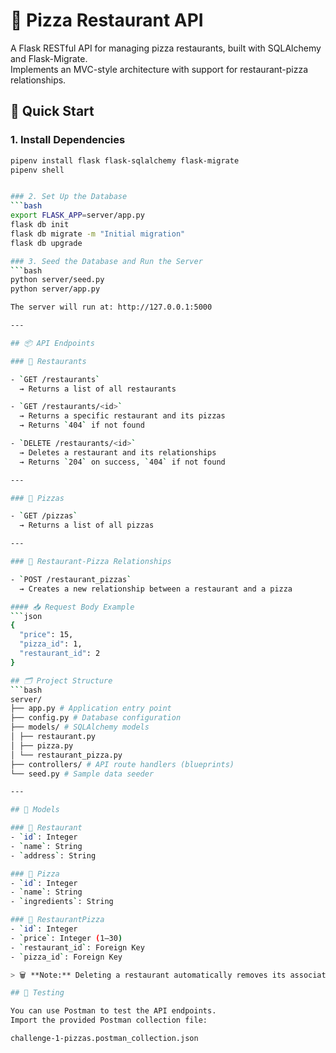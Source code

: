 # 🍕 Pizza Restaurant API

A Flask RESTful API for managing pizza restaurants, built with SQLAlchemy and Flask-Migrate.  
Implements an MVC-style architecture with support for restaurant-pizza relationships.

## 🚀 Quick Start

### 1. Install Dependencies
```bash
pipenv install flask flask-sqlalchemy flask-migrate
pipenv shell


### 2. Set Up the Database
```bash
export FLASK_APP=server/app.py
flask db init
flask db migrate -m "Initial migration"
flask db upgrade

### 3. Seed the Database and Run the Server
```bash
python server/seed.py
python server/app.py

The server will run at: http://127.0.0.1:5000

---

## 📦 API Endpoints

### 📍 Restaurants

- `GET /restaurants`  
  → Returns a list of all restaurants

- `GET /restaurants/<id>`  
  → Returns a specific restaurant and its pizzas  
  → Returns `404` if not found

- `DELETE /restaurants/<id>`  
  → Deletes a restaurant and its relationships  
  → Returns `204` on success, `404` if not found

---

### 🍕 Pizzas

- `GET /pizzas`  
  → Returns a list of all pizzas

---

### 🔗 Restaurant-Pizza Relationships

- `POST /restaurant_pizzas`  
  → Creates a new relationship between a restaurant and a pizza

#### 📥 Request Body Example
```json
{
  "price": 15,
  "pizza_id": 1,
  "restaurant_id": 2
}

## 🗂️ Project Structure
```bash
server/
├── app.py # Application entry point
├── config.py # Database configuration
├── models/ # SQLAlchemy models
│ ├── restaurant.py
│ ├── pizza.py
│ └── restaurant_pizza.py
├── controllers/ # API route handlers (blueprints)
└── seed.py # Sample data seeder

---

## 🧠 Models

### 🏢 Restaurant
- `id`: Integer  
- `name`: String  
- `address`: String  

### 🍕 Pizza
- `id`: Integer  
- `name`: String  
- `ingredients`: String  

### 🔗 RestaurantPizza
- `id`: Integer  
- `price`: Integer (1–30)  
- `restaurant_id`: Foreign Key  
- `pizza_id`: Foreign Key  

> 🗑️ **Note:** Deleting a restaurant automatically removes its associated restaurant-pizza relationships (cascade delete).

## 🧪 Testing

You can use Postman to test the API endpoints.  
Import the provided Postman collection file:

challenge-1-pizzas.postman_collection.json

